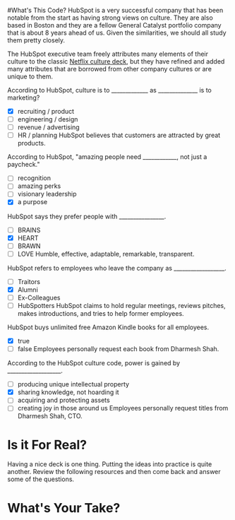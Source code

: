 <!--
{
"name": "hubspot-culture-code",
"version" : "0.1",
"title" : "The Hubspot Culture Code",
"description" : "HubSpot is a local Boston unicorn that has been maniacal about their culture. How did they tweak the Netflix culture to suit their tastes? How have they done at being true to their culture when a crisis hits?",
"homepage" : "https://github.com/sigma-512/outlearn-culture-homework",
"freshnessDate" : 2015-08-27,
"author" : "Jeff Whatcott & Will Koffel",
"license" : "CC BY 4.0"
}
-->

<!-- @section -->
#What's This Code?
HubSpot is a very successful company that has been notable from the start as having strong views on culture. They are also based in Boston and they are a fellow General Catalyst portfolio company that is about 8 years ahead of us. Given the similarities, we should all study them pretty closely.

The HubSpot executive team freely attributes many elements of their culture to the classic [Netflix culture deck](http://www.slideshare.net/reed2001/culture-1798664), but they have refined and added many attributes that are borrowed from other company cultures or are unique to them.
<!-- @link, "url" : "http://cdn2.hubspot.net/hub/216938/file-24940534-pdf/docs/culturecode-v7-130320111259-phpapp02.pdf", "text": "Read the HubSpot Culture Code deck." -->

<!-- @multipleChoice -->
According to HubSpot, culture is to _____________ as ______________ is to marketing?
- [X] recruiting / product
- [ ] engineering / design
- [ ] revenue / advertising
- [ ] HR / planning
HubSpot believes that customers are attracted by great products.
<!-- @end -->

<!-- @multipleChoice -->
According to HubSpot, "amazing people need ____________, not just a paycheck."
- [ ] recognition
- [ ] amazing perks
- [ ] visionary leadership
- [X] a purpose
<!-- @end -->

<!-- @multipleChoice -->
HubSpot says they prefer people with ________________.
- [ ] BRAINS
- [X] HEART
- [ ] BRAWN
- [ ] LOVE
Humble, effective, adaptable, remarkable, transparent.
<!-- @end -->

<!-- @multipleChoice -->
HubSpot refers to employees who leave the company as __________________.
- [ ] Traitors
- [X] Alumni
- [ ] Ex-Colleagues
- [ ] HubSpotters
HubSpot claims to hold regular meetings, reviews pitches, makes introductions, and tries to help former employees.
<!-- @end -->

<!-- @multipleChoice -->
HubSpot buys unlimited free Amazon Kindle books for all employees.
- [X] true
- [ ] false
Employees personally request each book from Dharmesh Shah.
<!-- @end -->

<!-- @multipleChoice -->
According to the HubSpot culture code, power is gained by ___________________.
- [ ] producing unique intellectual property
- [X] sharing knowledge, not hoarding it
- [ ] acquiring and protecting assets
- [ ] creating joy in those around us
Employees personally request titles from Dharmesh Shah, CTO.
<!-- @end -->

<!-- @section -->
# Is it For Real?
Having a nice deck is one thing. Putting the ideas into practice is quite another. Review the following resources and then come back and answer some of the questions.
<!-- @link, "url" : "http://www.betaboston.com/news/2015/07/30/hubspot-ceo-and-cto-discuss-firing-of-companys-third-founder-over-ethical-lapse/", "text": "Read the Beta Boston article." -->
<!-- @link, "url" : "http://www.glassdoor.com/Reviews/Hubspot-Reviews-E227605.htm?filter.jobTitleFTS=engineering&filter.defaultEmploymentStatuses=false&filter.employmentStatus=REGULAR", "text": "Read the Glassdoor reviews of HubSpot." -->
<!-- @task, "hasDeliverable" : true, "text" : "What, if anything, does the firing of Mike Volpe tell us about the HubSpot Culture?"-->

<!-- @section -->
# What's Your Take?
<!-- @task, "hasDeliverable" : true, "text" : "List 3-5 aspects of HubSpot culture that you feel are most applicable to Outlearn."-->
<!-- @task, "hasDeliverable" : true, "text" : "What's missing from the HubSpot Culture Code?"-->
